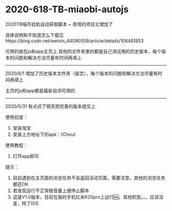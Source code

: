 # 2020-618-TB-miaobi-autojs
2020TB喵币挂机自动获取脚本 ~ 奇怪的项目又增加了

具体说明和不知道怎么下载见https://blog.csdn.net/weixin_44090559/article/details/106461853

可用的放在js和app主页上
其他的文件夹里的都是自己测试用的历史版本，每个版本的问题和解决方法尽量有时间再填上

---
2020/6/1
增加了历史版本文件夹（留念），每个版本的问题和解决方法尽量有时间再填上

主页的js和app都是最新自测可用的


---
2020/5/31 有点迟了明天把完善的版本提交上

使用前提：
1. 安装淘宝
2. 安装上方地址下的apk：(Chou)

使用教程：
 1. 打开app即可
 
提示：
 1. 目前遇到在主页面的浏览任务不会返回活动页面，需要注意，其他的浏览任务都还OK
 2. 若发现运行不正常按音量上键停止脚本
 3. 这是V1.0版本，目前在我的手机红米K20pro上运行🆗，其他机型。。。应该没差，除了IOS
